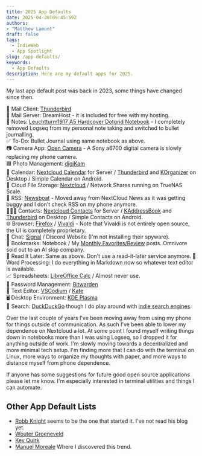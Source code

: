 ```yaml
---
title: 2025 App Defaults
date: 2025-04-30T09:45:59Z
authors: 
- "Matthew Lamont"
draft: false
tags:
  - IndieWeb
  - App Spotlight
slug: /app-defaults/
keywords:
  - App Defaults
description: Here are my default apps for 2025.
---
```


My last app default post was back in 2023, some things have changed since then.

📨 Mail Client: [Thunderbird](https://www.thunderbird.net)  
📮 Mail Server: DreamHost - it is included for free with my hosting.  
📝 Notes: [Leuchtturm1917 A5 Hardcover Dotgrid Notebook](https://www.leuchtturm1917.us/notebook-medium-a5-hardcover-251-numbered-pages-oceandotted.html) - I completely removed Logseq from my personal note taking and switched to bullet journalling.  
✅ To-Do: Bullet Journal using same notebook as above.  
📷 Camera App: [Open Camera](https://www.opencamera.org.uk) - A Sony a6700 digital camera is slowly replacing my phone camera.  
🟦 Photo Management: [digiKam](https://www.digikam.org/)  
📆 Calendar: [Nextcloud Calendar](https://apps.nextcloud.com/apps/calendar) for Server / [Thunderbird](https://www.thunderbird.net) and [KOrganizer](https://apps.kde.org/korganizer/) on Desktop / Simple Calendar on Android.  
📁 Cloud File Storage: [Nextcloud](https://nextcloud.com) / Network Shares running on TrueNAS Scale.  
📖 RSS: [Newsboat](https://newsboat.org) - Moved away from NextCloud News as it was getting buggy and I don't check RSS on my phone anymore.  
🙍🏻‍♂️ Contacts: [Nextcloud Contacts](https://apps.nextcloud.com/apps/contacts) for Server / [KAddressBook](https://apps.kde.org/kaddressbook/) and [Thunderbird](https://www.thunderbird.net) on Desktop / Simple Contacts on Android.  
🌐 Browser: [Firefox](https://www.mozilla.org/en-US/firefox/new/) / [Vivaldi](https://vivaldi.com) - Note that Vivaldi is not entirely open source, the UI is completely proprietary.  
💬 Chat: [Signal](https://www.signal.org) / Discord Website (I'm not installing their spyware).  
🔖 Bookmarks: Notebook / My [Monthly Favorites/Review](https://techtea.io/tags/monthly-favorites/) posts. Omnivore sold out to an AI slop company.   
📑 Read It Later: Same as above. Don't use a read-it-later service anymore.
📜 Word Processing: I do everything in Markdown now so whatever text editor is available.  
📈 Spreadsheets: [LibreOffice Calc](https://www.libreoffice.org) / Almost never use.  
🔐 Password Management: [Bitwarden](https://bitwarden.com)  
🧮 Text Editor: [VSCodium](https://vscodium.com) / [Kate](https://apps.kde.org/kate/)  
🖥️ Desktop Environment: [KDE Plasma](https://kde.org/plasma-desktop/)  
🔎 Search: [DuckDuckGo](https://duckduckgo.com) though I do play around with [indie search engines](https://techtea.io/articles/2024/surfing-independent-web/).

Over the last couple of years I've been moving away from using my phone for things outside of communication. As such I've been able to lower my dependence on Nextcloud a lot. At some point I found myself writing things down in notebooks more than I was using Logseq, so I dropped it for anything outside of work. I'm slowly moving towards a decentralized and more minimal tech setup. I'm finding more that I can do with the terminal on Linux, more ways to organize my thoughts with paper, and more ways to distance myself from phone dependence.

If anyone has some suggestions for future good open source applications please let me know. I'm especially interested in terminal utilities and things I can automate.

## Other App Default Lists

- [Robb Knight](https://defaults.rknight.me) seems to be the one that started it. I've not read his blog yet.
- [Wouter Groeneveld](https://brainbaking.com/post/2023/11/app-defaults-in-late-2023/)
- [Kev Quirk](https://kevquirk.com/my-default-apps-at-the-end-of-2023)
- [Manuel Moreale](https://manuelmoreale.com/app-defaults) Where I discovered this trend.
